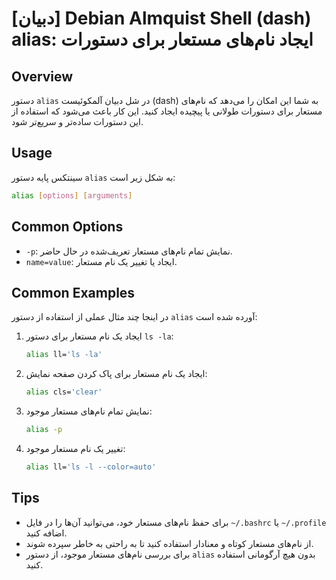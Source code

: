 # [دبیان] Debian Almquist Shell (dash) alias: ایجاد نام‌های مستعار برای دستورات

## Overview
دستور `alias` در شل دبیان آلمکوئیست (dash) به شما این امکان را می‌دهد که نام‌های مستعار برای دستورات طولانی یا پیچیده ایجاد کنید. این کار باعث می‌شود که استفاده از این دستورات ساده‌تر و سریع‌تر شود.

## Usage
سینتکس پایه دستور `alias` به شکل زیر است:

```bash
alias [options] [arguments]
```

## Common Options
- `-p`: نمایش تمام نام‌های مستعار تعریف‌شده در حال حاضر.
- `name=value`: ایجاد یا تغییر یک نام مستعار. 

## Common Examples
در اینجا چند مثال عملی از استفاده از دستور `alias` آورده شده است:

1. ایجاد یک نام مستعار برای دستور `ls -la`:
   ```bash
   alias ll='ls -la'
   ```

2. ایجاد یک نام مستعار برای پاک کردن صفحه نمایش:
   ```bash
   alias cls='clear'
   ```

3. نمایش تمام نام‌های مستعار موجود:
   ```bash
   alias -p
   ```

4. تغییر یک نام مستعار موجود:
   ```bash
   alias ll='ls -l --color=auto'
   ```

## Tips
- برای حفظ نام‌های مستعار خود، می‌توانید آن‌ها را در فایل `~/.bashrc` یا `~/.profile` اضافه کنید.
- از نام‌های مستعار کوتاه و معنادار استفاده کنید تا به راحتی به خاطر سپرده شوند.
- برای بررسی نام‌های مستعار موجود، از دستور `alias` بدون هیچ آرگومانی استفاده کنید.